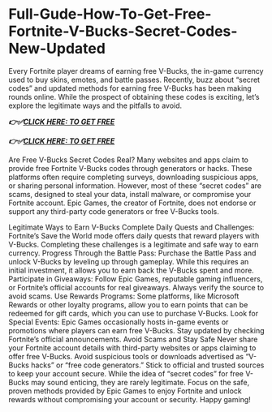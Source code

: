# Full-Gude-How-To-Get-Free-Fortnite-V-Bucks-Secret-Codes-New-Updated
Every Fortnite player dreams of earning free V-Bucks, the in-game currency used to buy skins, emotes, and battle passes. Recently, buzz about “secret codes” and updated methods for earning free V-Bucks has been making rounds online. While the prospect of obtaining these codes is exciting, let’s explore the legitimate ways and the pitfalls to avoid.

***👉✅[CLICK HERE: TO GET FREE](https://btadeal.com/f3rt7nc/)***

***👉✅[CLICK HERE: TO GET FREE](https://btadeal.com/f3rt7nc/)***


Are Free V-Bucks Secret Codes Real?
Many websites and apps claim to provide free Fortnite V-Bucks codes through generators or hacks. These platforms often require completing surveys, downloading suspicious apps, or sharing personal information. However, most of these “secret codes” are scams, designed to steal your data, install malware, or compromise your Fortnite account. Epic Games, the creator of Fortnite, does not endorse or support any third-party code generators or free V-Bucks tools.

Legitimate Ways to Earn V-Bucks
Complete Daily Quests and Challenges: Fortnite’s Save the World mode offers daily quests that reward players with V-Bucks. Completing these challenges is a legitimate and safe way to earn currency.
Progress Through the Battle Pass: Purchase the Battle Pass and unlock V-Bucks by leveling up through gameplay. While this requires an initial investment, it allows you to earn back the V-Bucks spent and more.
Participate in Giveaways: Follow Epic Games, reputable gaming influencers, or Fortnite’s official accounts for real giveaways. Always verify the source to avoid scams.
Use Rewards Programs: Some platforms, like Microsoft Rewards or other loyalty programs, allow you to earn points that can be redeemed for gift cards, which you can use to purchase V-Bucks.
Look for Special Events: Epic Games occasionally hosts in-game events or promotions where players can earn free V-Bucks. Stay updated by checking Fortnite’s official announcements.
Avoid Scams and Stay Safe
Never share your Fortnite account details with third-party websites or apps claiming to offer free V-Bucks.
Avoid suspicious tools or downloads advertised as “V-Bucks hacks” or “free code generators.”
Stick to official and trusted sources to keep your account secure.
While the idea of “secret codes” for free V-Bucks may sound enticing, they are rarely legitimate. Focus on the safe, proven methods provided by Epic Games to enjoy Fortnite and unlock rewards without compromising your account or security. Happy gaming!
